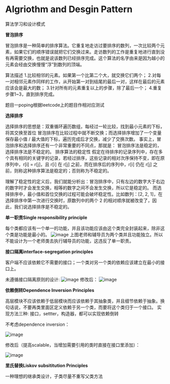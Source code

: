 # Algriothm and Desgin Pattern
算法学习和设计模式

**冒泡排序**

冒泡排序是一种简单的排序算法。它重复地走访过要排序的数列，一次比较两个元素，如果它们的顺序错误就把它们交换过来。走访数列的工作是重复地进行直到没有再需要交换，也就是说该数列已经排序完成。这个算法的名字由来是因为越小的元素会经由交换慢慢“浮”到数列的顶端。

算法描述
1.比较相邻的元素。如果第一个比第二个大，就交换它们两个；
2.对每一对相邻元素作同样的工作，从开始第一对到结尾的最后一对，这样在最后的元素应该会是最大的数；
3.针对所有的元素重复以上的步骤，除了最后一个；
4.重复步骤1~3，直到排序完成。

题目一poping根据leetcode上的题目作相对应测试

**选择排序**

选择排序的思想是：双重循环遍历数组，每经过一轮比较，找到最小元素的下标，将其交换至首位
冒泡排序在比较过程中就不断交换；而选择排序增加了一个变量保存最小值 / 最大值的下标，遍历完成后才交换，减少了交换次数。
事实上，冒泡排序和选择排序还有一个非常重要的不同点，那就是：
冒泡排序法是稳定的，选择排序法是不稳定的。
排序算法的稳定性
假定在待排序的记录序列中，存在多个具有相同的关键字的记录，若经过排序，这些记录的相对次序保持不变，即在原序列中，r[i] = r[j]，且 r[i] 在 r[j] 之前，而在排序后的序列中，r[i] 仍在 r[j] 之前，则称这种排序算法是稳定的；否则称为不稳定的。

理解了稳定性的定义后，我们就能分析出：冒泡排序中，只有左边的数字大于右边的数字时才会发生交换，相等的数字之间不会发生交换，所以它是稳定的。
而选择排序中，最小值和首位交换的过程可能会破坏稳定性。比如数列：[2, 2, 1]，在选择排序中第一次进行交换时，原数列中的两个 2 的相对顺序就被改变了，因此，我们说选择排序是不稳定的。

**单一职责Single responsibility principle**

每个类都应该有一个单一的功能，并且该功能应该由这个类完全封装起来，除非这个类是功能是最小的。
![image](http://c.biancheng.net/uploads/allimg/181113/3-1Q113133F4161.gif)
上图老师和辅导员为两个类并且功能独立。所以不能设计为一个老师类去执行辅导员的功能，这违反了单一职责。


**接口隔离interface-segregation principles**

客户端不应该依赖它不需要的接口；一个类对另一个类的依赖应该建立在最小的接口上。

未遵循接口隔离原则的设计:
![image](https://img-blog.csdnimg.cn/20200407103518354.png?…mNzZG4ubmV0L2F0dTExMTE=,size_16,color_FFFFFF,t_70)
修改后：
![image](https://img-blog.csdnimg.cn/20200407105850838.png?…mNzZG4ubmV0L2F0dTExMTE=,size_16,color_FFFFFF,t_70)

**依赖倒转Dependence Inversion Principles**

高层模块不应该依赖于低层模块而应该依赖于其抽象类，并且细节依赖于抽象。换句话说，不要再类里面区定义依赖于另一个类，而要将这个类归于一个接口。
实现方法三种: 接口，settter，构造器，都可以实现依赖倒转

不考虑dependence inversion：

![image](https://upload-images.jianshu.io/upload_images/14186083-2b425fd147530af4.png?imageMogr2/auto-orient/strip%7CimageView2/2/w/1240)

修改后（提高scalable，当增加需要引用的类时直接在接口里添加）：

![image](https://upload-images.jianshu.io/upload_images/14186083-22580545a2617fb5.png?imageMogr2/auto-orient/strip%7CimageView2/2/w/1240)

**里氏替换Liskov subsititution Principles**

一种理想的继承类设计，子类尽量不重写父类方法

